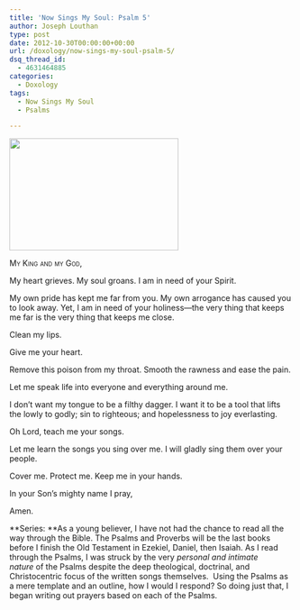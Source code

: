 ```yaml
---
title: 'Now Sings My Soul: Psalm 5'
author: Joseph Louthan
type: post
date: 2012-10-30T00:00:00+00:00
url: /doxology/now-sings-my-soul-psalm-5/
dsq_thread_id:
  - 4631464885
categories:
  - Doxology
tags:
  - Now Sings My Soul
  - Psalms

---
```

[<img class="alignright size-medium wp-image-1162" title="field-of-red-tulips" alt="" src="https://i0.wp.com/theologic.us/wp-content/uploads/2012/10/field-of-red-tulips.jpg?resize=300%2C199" width="300" height="199" srcset="https://i0.wp.com/theologic.us/wp-content/uploads/2012/10/field-of-red-tulips.jpg?resize=300%2C199 300w, https://i0.wp.com/theologic.us/wp-content/uploads/2012/10/field-of-red-tulips.jpg?w=500 500w" sizes="(max-width: 300px) 100vw, 300px" data-recalc-dims="1" />][1]

<div style="font-variant: small-caps;">
  My King and my God,
</div>

My heart grieves. My soul groans. I am in need of your Spirit.

My own pride has kept me far from you. My own arrogance has caused you to look away. Yet, I am in need of your holiness—the very thing that keeps me far is the very thing that keeps me close.

Clean my lips.

Give me your heart.

Remove this poison from my throat. Smooth the rawness and ease the pain.

Let me speak life into everyone and everything around me.

I don’t want my tongue to be a filthy dagger. I want it to be a tool that lifts the lowly to godly; sin to righteous; and hopelessness to joy everlasting.

Oh Lord, teach me your songs.

Let me learn the songs you sing over me. I will gladly sing them over your people.

Cover me. Protect me. Keep me in your hands.

In your Son’s mighty name I pray,

Amen.

**Series: **As a young believer, I have not had the chance to read all the way through the Bible. The Psalms and Proverbs will be the last books before I finish the Old Testament in Ezekiel, Daniel, then Isaiah. As I read through the Psalms, I was struck by the very _personal and intimate nature_ of the Psalms despite the deep theological, doctrinal, and Christocentric focus of the written songs themselves.  Using the Psalms as a mere template and an outline, how I would I respond? So doing just that, I began writing out prayers based on each of the Psalms.

 [1]: https://i0.wp.com/theologic.us/wp-content/uploads/2012/10/field-of-red-tulips.jpg